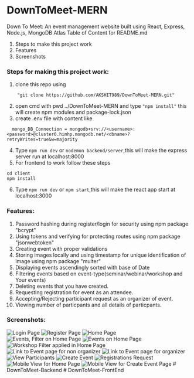 # DownToMeet-MERN
Down To Meet: An event management website built using React, Express, Node.js, MongoDB Atlas
Table of Content for README.md
1) Steps to make this project work
2) Features
3) Screenshots


### Steps for making this project work:
1) clone this repo using 
```
    "git clone https://github.com/AKSHIT989/DownToMeet-MERN.git"
```
2) open cmd with pwd ../DownToMeet-MERN and type 
```"npm install"``` this will create npm  modules and package-lock.json
3) create .env file with content like<br>
```
  mongo_DB_Connection = mongodb+srv://<username>:<password>@cluster0.himhp.mongodb.net/<dbname>?retryWrites=true&w=majority
```
4) Type ```npm run dev``` or ```nodemon backend/server```,this will make the express server run at localhost:8000
5) For frontend to work follow these steps
```
cd client
npm install
``` 
6) Type ```npm run dev``` or ```npm start```,this will make the react app start at localhost:3000

### Features:
1) Password hashing during register/login for security using npm package "bcrypt"
2) Using tokens and verifying for protecting routes using npm package "jsonwebtoken"
3) Creating event with proper validations
4) Storing images locally and using timestamp for unique identification of image using npm package "multer"
5) Displaying events ascendingly sorted with base of Date
6) Filtering events based on event-type(seminar/webinar/workshop and Your events)
7) Deleting events that you have created.
8) Requesting registration for event as an attendee.
9) Accepting/Rejecting participant request as an organizer of event.
10) Viewing number of particpants and all details of particpants.


### Screenshots:
![Login Page](https://github.com/AKSHIT989/DownToMeet-MERN/blob/master//client/src/assets/Screenshots/ss1.png?raw=true)
![Register Page](https://github.com/AKSHIT989/DownToMeet-MERN/blob/master//client/src/assets/Screenshots/ss2.png?raw=true)
![Home Page](https://github.com/AKSHIT989/DownToMeet-MERN/blob/master//client/src/assets/Screenshots/ss3.png?raw=true)
![Events, Filter on Home Page](https://github.com/AKSHIT989/DownToMeet-MERN/blob/master//client/src/assets/Screenshots/ss4.png?raw=true)
![Events on Home Page](https://github.com/AKSHIT989/DownToMeet-MERN/blob/master//client/src/assets/Screenshots/ss5.png?raw=true)
![Workshop Filter applied in Home Page](https://github.com/AKSHIT989/DownToMeet-MERN/blob/master//client/src/assets/Screenshots/ss6.png?raw=true)
![Link to Event page for non organizer](https://github.com/AKSHIT989/DownToMeet-MERN/blob/master//client/src/assets/Screenshots/ss7.png?raw=true)
![Link to Event page for organizer](https://github.com/AKSHIT989/DownToMeet-MERN/blob/master//client/src/assets/Screenshots/ss8.png?raw=true)
![View Participants](https://github.com/AKSHIT989/DownToMeet-MERN/blob/master//client/src/assets/Screenshots/ss9.png?raw=true)
![Create Event](https://github.com/AKSHIT989/DownToMeet-MERN/blob/master//client/src/assets/Screenshots/ss10.png?raw=true)
![Registrations Request](https://github.com/AKSHIT989/DownToMeet-MERN/blob/master//client/src/assets/Screenshots/ss11.png?raw=true)
![Mobile View for Home Page](https://github.com/AKSHIT989/DownToMeet-MERN/blob/master//client/src/assets/Screenshots/ss12.png?raw=true)
![Mobile View for Create Event Page](https://github.com/AKSHIT989/DownToMeet-MERN/blob/master//client/src/assets/Screenshots/ss13.png?raw=true)
#   D o w n T o M e e t - B a c k e n d  
 # DownToMeet-FrontEnd
